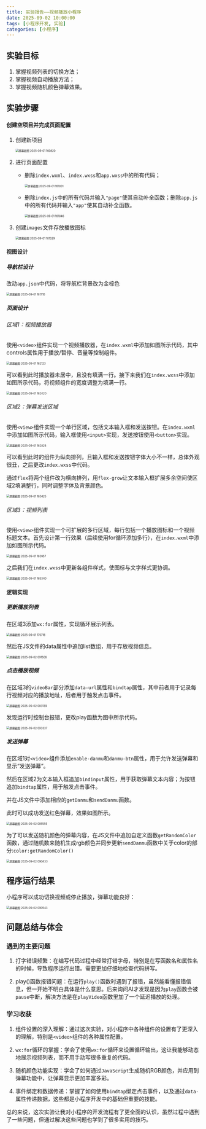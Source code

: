```yaml
---
title: 实验报告——视频播放小程序
date: 2025-09-02 10:00:00
tags: [小程序开发, 实验]
categories: [小程序]
---
```


## 实验目标

1. 掌握视频列表的切换方法；
2. 掌握视频自动播放方法；
3. 掌握视频随机颜色弹幕效果。

## 实验步骤

#### 创建空项目并完成页面配置

1. 创建新项目

   <img src="/chunk.github.io/images/屏幕截图 2025-09-01 160820.png" alt="屏幕截图 2025-09-01 160820" style="zoom:50%;" />

2. 进行页面配置

   - 删除`index.wxml`、`index.wxss`和`app.wxss`中的所有代码；

       <img src="/chunk.github.io/images/屏幕截图 2025-09-01 161001.png" alt="屏幕截图 2025-09-01 161001" style="zoom:50%;" />

   - 删除`index.js`中的所有代码并输入`"page"`使其自动补全函数；删除`app.js`中的所有代码并输入`"app"`使其自动补全函数。

     <img src="/chunk.github.io/images/屏幕截图 2025-09-01 161046.png" alt="屏幕截图 2025-09-01 161046" style="zoom:50%;" />

3. 创建`images`文件存放播放图标

   <img src="/chunk.github.io/images/屏幕截图 2025-09-01 161329.png" alt="屏幕截图 2025-09-01 161329" style="zoom:50%;" />

#### 视图设计

##### 导航栏设计

改动`app.json`中代码，将导航栏背景改为金棕色

<img src="/chunk.github.io/images/屏幕截图 2025-09-01 161710.png" alt="屏幕截图 2025-09-01 161710" style="zoom:50%;" />

##### 页面设计

###### 区域1：视频播放器

使用`<video>`组件实现一个视频播放器，在`index.wxml`中添加如图所示代码，其中controls属性用于播放/暂停、音量等控制组件。

<img src="/chunk.github.io/images/屏幕截图 2025-09-01 162123.png" alt="屏幕截图 2025-09-01 162123" style="zoom:50%;" />

可以看到此时播放器未居中，且没有填满一行。接下来我们在`index.wxss`中添加如图所示代码，将视频组件的宽度调整为填满一行。

<img src="/chunk.github.io/images/屏幕截图 2025-09-01 162420.png" alt="屏幕截图 2025-09-01 162420" style="zoom:50%;" />

###### 区域2：弹幕发送区域

使用`<view>`组件实现一个单行区域，包括文本输入框和发送按钮。在`index.wxml`中添加如图所示代码，输入框使用`<input>`实现，发送按钮使用`<button>`实现。

<img src="/chunk.github.io/images/屏幕截图 2025-09-01 162828.png" alt="屏幕截图 2025-09-01 162828" style="zoom:50%;" />

可以看到此时的组件为纵向排列，且输入框和发送按钮字体大小不一样，总体外观很丑，之后更改`index.wxss`中代码。

通过`flex`将两个组件改为横向排列，用`flex-grow`让文本输入框扩展多余空间使区域2填满整行，同时调整字体及背景颜色。

<img src="/chunk.github.io/images/屏幕截图 2025-09-01 163425.png" alt="屏幕截图 2025-09-01 163425" style="zoom:50%;" />

###### 区域3：视频列表

使用`<view>`组件实现一个可扩展的多行区域，每行包括一个播放图标和一个视频标题文本。首先设计第一行效果（后续使用for循环添加多行），在`index.wxml`中添加如图所示代码。

<img src="/chunk.github.io/images/屏幕截图 2025-09-01 163957.png" alt="屏幕截图 2025-09-01 163957" style="zoom:50%;" />

之后我们在`index.wxss`中更新各组件样式，使图标与文字样式更协调。

<img src="/chunk.github.io/images/屏幕截图 2025-09-01 165340.png" alt="屏幕截图 2025-09-01 165340" style="zoom:50%;" />

#### 逻辑实现

##### 更新播放列表

在区域3添加`wx:for`属性，实现循环展示列表。

<img src="/chunk.github.io/images/屏幕截图 2025-09-01 170716.png" alt="屏幕截图 2025-09-01 170716" style="zoom:50%;" />

然后在JS文件的data属性中追加list数组，用于存放视频信息。

<img src="/chunk.github.io/images/屏幕截图 2025-09-02 091506.png" alt="屏幕截图 2025-09-02 091506" style="zoom:50%;" />

##### 点击播放视频

在区域3的`videoBar`部分添加`data-url`属性和`bindtap`属性，其中前者用于记录每行视频对应的播放地址，后者用于触发点击事件。

<img src="/chunk.github.io/images/屏幕截图 2025-09-02 083139.png" alt="屏幕截图 2025-09-02 083139" style="zoom:50%;" />

发现运行时控制台报错，更改play函数为图中所示代码。

<img src="/chunk.github.io/images/屏幕截图 2025-09-02 093337.png" alt="屏幕截图 2025-09-02 093337" style="zoom:50%;" />

##### 发送弹幕

在区域1对`<video>`组件添加`enable-danmu`和`danmu-btn`属性，用于允许发送弹幕和显示“发送弹幕”。

然后在区域2为文本输入框追加`bindinput`属性，用于获取弹幕文本内容；为按钮追加`bindtap`属性，用于触发点击事件。

并在JS文件中添加相应的`getDanmu`和`sendDanmu`函数。

此时可以成功发送红色弹幕，效果如图所示。

<img src="/chunk.github.io/images/屏幕截图 2025-09-02 085559.png" alt="屏幕截图 2025-09-02 085559" style="zoom:50%;" />

为了可以发送随机颜色的弹幕内容，在JS文件中追加自定义函数`getRandomColor`函数，通过随机数来随机生成rgb颜色并同步更新`sendDanmu`函数中关于color的部分:`color:getRandomColor()`

<img src="/chunk.github.io/images/屏幕截图 2025-09-02 090433.png" alt="屏幕截图 2025-09-02 090433" style="zoom:50%;" />

## 程序运行结果

小程序可以成功切换视频或停止播放，弹幕功能良好：

<img src="/chunk.github.io/images/屏幕截图 2025-09-02 090543.png" alt="屏幕截图 2025-09-02 090543" style="zoom:50%;" />

## 问题总结与体会

### 遇到的主要问题

1. 打字错误频繁：在编写代码过程中经常打错字母，特别是在写函数名和属性名的时候，导致程序运行出错。需要更加仔细地检查代码拼写。

2. play()函数报错问题：在运行`play()`函数时遇到了报错，虽然能看懂报错信息，但一开始不明白具体是什么意思。后来询问AI才发现是因为`play`函数会被`pause`中断，解决方法是在`playVideo`函数里加了一个延迟播放的处理。

### 学习收获

1. 组件设置的深入理解：通过这次实验，对小程序中各种组件的设置有了更深入的理解，特别是`<video>`组件的各种属性配置。

2. `wx:for`循环的掌握：学会了使用`wx:for`循环来设置循环输出，这让我能够动态地展示视频列表，而不用手动写很多重复的代码。

3. 随机颜色功能实现：学会了如何通过`JavaScript`生成随机RGB颜色，并应用到弹幕功能中，让弹幕显示更加丰富多彩。

4. 事件绑定和数据传递：掌握了如何使用`bindtap`绑定点击事件，以及通过`data-`属性传递数据，这些都是小程序开发中的基础但重要的技能。

总的来说，这次实验让我对小程序的开发流程有了更全面的认识，虽然过程中遇到了一些问题，但通过解决这些问题也学到了很多实用的技巧。

